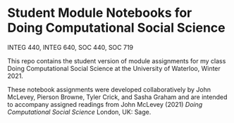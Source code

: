 # Student Module Notebooks for Doing Computational Social Science

INTEG 440, INTEG 640, SOC 440, SOC 719

This repo contains the student version of module assignments for my class Doing Computational Social Science at the University of Waterloo, Winter 2021.

These notebook assignments were developed collaboratively by John McLevey, Pierson Browne, Tyler Crick, and Sasha Graham and are intended to accompany assigned readings from John McLevey (2021) *Doing Computational Social Science* London, UK: Sage. 